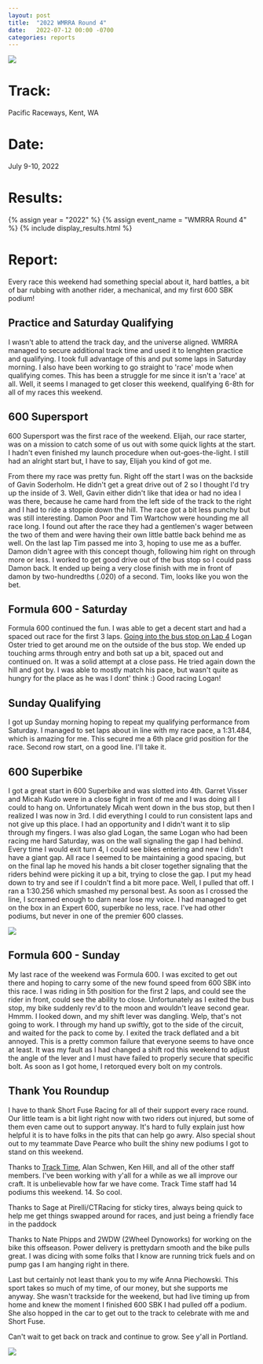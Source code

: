 ```yaml
---
layout: post
title:  "2022 WMRRA Round 4"
date:   2022-07-12 00:00 -0700
categories: reports
---
```


![](/img/race-report-photos/2022/wmrra-r4-pacific/hat-medal-sponsors.jpg)


# Track:
Pacific Raceways, Kent, WA

# Date:
July 9-10, 2022

# Results:
{% assign year = "2022" %}
{% assign event_name = "WMRRA Round 4" %}
{% include display_results.html %}

# Report:

Every race this weekend had something special about it, hard battles, a bit of
bar rubbing with another rider, a mechanical, and my first 600 SBK podium!

## Practice and Saturday Qualifying
I wasn't able to attend the track day, and the universe aligned. WMRRA managed to 
secure additional track time and used it to lenghten practice and qualifying. I
took full advantage of this and put some laps in Saturday morning. I also have
been working to go straight to 'race' mode when qualifying comes. This has been
a struggle for me since it isn't a 'race' at all. Well, it seems I managed to
get closer this weekend, qualifying 6-8th for all of my races this weekend.

## 600 Supersport
600 Supersport was the first race of the weekend. Elijah, our race starter, was
on a mission to catch some of us out with some quick lights at the start. I 
hadn't even finished my launch procedure when out-goes-the-light. I still had
an alright start but, I have to say, Elijah you kind of got me.

From there my race was pretty fun. Right off the start I was on the backside of 
Gavin Soderholm. He didn't get a great drive out of 2 so I thought I'd try up 
the inside of 3. Well, Gavin either didn't like that idea or had no idea I was 
there, because he came hard from the left side of the track to the right and I 
had to ride a stoppie down the hill. The race got a bit less punchy but was 
still interesting. Damon Poor and Tim Wartchow were hounding me all race long.
I found out after the race they had a gentlemen's wager between
the two of them and were having their own little battle back behind me as well.
On the last lap Tim passed me into 3, hoping to use me as a buffer. Damon didn't
agree with this concept though, following him right on through more or less. I
worked to get good drive out of the bus stop so I could pass Damon back. It ended
up being a very close finish with me in front of damon by two-hundredths (.020)
of a second. Tim, looks like you won the bet.

## Formula 600 - Saturday

Formula 600 continued the fun. I was able to get a decent start and had a spaced out race for the first 3 laps. [Going into the bus stop on Lap 4](https://www.youtube.com/watch?v=vcO3zvZnKLY&t=375&ab_channel=ChrisWilcoxRacing) Logan Oster tried to get around me on the outside of the bus stop. We ended up touching arms through entry and both sat up a bit, spaced out and continued on. It was a solid attempt at a close pass. He tried again down the hill and got by. I was able to mostly match his pace, but wasn't quite as hungry for the place as he was I dont' think :) Good racing Logan!

## Sunday Qualifying
I got up Sunday morning hoping to repeat my qualifying performance from 
Saturday. I managed to set laps about in line with my race pace, a 1:31.484, which is amazing
for me. This secured me a 6th place grid position for the race. Second row
start, on a good line. I'll take it.

## 600 Superbike
I got a great start in 600 Superbike and was slotted into 4th. Garret Visser and Micah Kudo were in a close fight in front of me and I was doing all I could to hang on. Unfortunately Micah went down in the bus stop, but then I realized I
was now in 3rd. I did everything I could to run consistent laps and not give up this place. I had an opportunity and I didn't want it to slip through my fingers. I was also glad Logan, the same Logan who had been racing me hard Saturday, was on the wall
signaling the gap I had behind. Every time I would exit turn 4, I could see bikes entering and new I didn't have a giant gap. All race I seemed to be maintaining a good spacing, but on the final lap he moved his hands a bit closer together signaling
that the riders behind were picking it up a bit, trying to close the gap. I put my head down to try and see if I couldn't find a bit more pace. Well, I pulled that off. I ran a 1:30.256 which smashed my personal best. As soon as I crossed
the line, I screamed enough to darn near lose my voice. I had managed to get
on the box in an Expert 600, superbike no less, race. I've had other podiums,
but never in one of the premier 600 classes.

![](/img/race-report-photos/2022/wmrra-r4-pacific/podium.jpg)

## Formula 600 - Sunday

My last race of the weekend was Formula 600. I was excited to get out there and
hoping to carry some of the new found speed from 600 SBK into this race. I was
riding in 5th position for the first 2 laps, and could see the rider in front,
could see the ability to close. Unfortunately as I exited the bus stop, my bike
suddenly rev'd to the moon and wouldn't leave second gear. Hmmm. I looked down,
and my shift lever was dangling. Welp, that's not going to work. I through my
hand up swiftly, got to the side of the circuit, and waited for the pack to
come by. I exited the track deflated and a bit annoyed. This is a pretty common 
failure that everyone seems to have once at least. It was my fault as I had
changed a shift rod this weekend to adjust the angle of the lever and I must
have failed to properly secure that specific bolt. As soon as I got home, I
retorqued every bolt on my controls.


## Thank You Roundup

I have to thank Short Fuse Racing for all of their support every race round.
Our little team is a bit light right now with two riders out injured, but some
of them even came out to support anyway. It's hard to fully explain just how
helpful it is to have folks in the pits that can help go awry. Also special
shout out to my teammate Dave Pearce who built the shiny new podiums I got to
stand on this weekend.

Thanks to [Track Time](https://tracktime.bike), Alan Schwen, Ken Hill, and all
of the other staff members. I've been working with y'all for a while as we all
improve our craft. It is unbelievable how far we have come. Track Time staff had
14 podiums this weekend. 14. So cool.

Thanks to Sage at Pirelli/CTRacing for sticky tires, always being quick to help
me get things swapped around for races, and just being a friendly face in the
paddock

Thanks to Nate Phipps and 2WDW (2Wheel Dynoworks) for working on the bike this
offseason. Power delivery is prettydarn smooth and the bike pulls great. I was
dicing with some folks that I know are running trick fuels and on pump gas I am
hanging right in there.

Last but certainly not least thank you to my wife Anna Piechowski. This sport
takes so much of my time, of our money, but she supports me anyway. She wasn't
trackside for the weekend, but had live timing up from home and knew the moment
I finished 600 SBK I had pulled off a podium. She also hopped in the car to get
out to the track to celebrate with me and Short Fuse.

Can't wait to get back on track and continue to grow. See y'all in Portland.


![](/img/race-report-photos/2022/wmrra-r4-pacific/post-race-w-bike.jpg)
